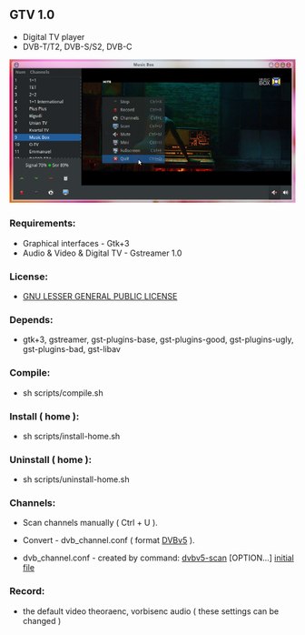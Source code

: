## GTV 1.0

- Digital TV player
- DVB-T/T2, DVB-S/S2, DVB-C


![alt text](screenshots.png "Preview")


### Requirements:
- Graphical interfaces - Gtk+3
- Audio & Video & Digital TV - Gstreamer 1.0

### License:
- [GNU LESSER GENERAL PUBLIC LICENSE](http://www.gnu.org/licenses/lgpl.html)

### Depends:
- gtk+3, gstreamer, gst-plugins-base, gst-plugins-good, gst-plugins-ugly, gst-plugins-bad, gst-libav

### Compile:
- sh scripts/compile.sh
  
### Install ( home ):
- sh scripts/install-home.sh

### Uninstall ( home ):
- sh scripts/uninstall-home.sh


### Channels:
- Scan channels manually ( Ctrl + U ).
- Convert - dvb_channel.conf ( format [DVBv5](https://www.linuxtv.org/docs/libdvbv5/index.html) ).
	
- dvb_channel.conf - created by command: [dvbv5-scan](https://www.linuxtv.org/downloads/v4l-utils) [OPTION...] [initial file](https://www.linuxtv.org/downloads/dtv-scan-tables)

### Record:
- the default video theoraenc, vorbisenc audio ( these settings can be changed )



